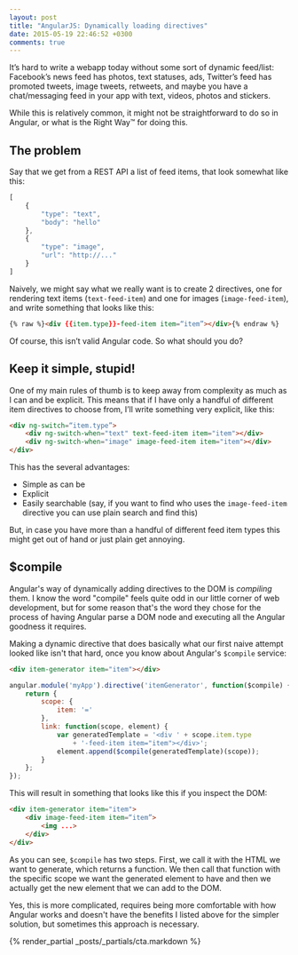 ```yaml
---
layout: post
title: "AngularJS: Dynamically loading directives"
date: 2015-05-19 22:46:52 +0300
comments: true
---
```


It’s hard to write a webapp today without some sort of dynamic feed/list: Facebook’s news feed has photos, text statuses, ads, Twitter’s feed has promoted tweets, image tweets, retweets, and maybe you have a chat/messaging feed in your app with text, videos, photos and stickers.

While this is relatively common, it might not be straightforward to do so in Angular, or what is the Right Way™ for doing this.

## The problem

Say that we get from a REST API a list of feed items, that look somewhat like this:

```javascript
[
    {
        "type": "text",
        "body": "hello"
    },
    {
        "type": "image",
        "url": "http://..."
    }
]
```

Naively, we might say what we really want is to create 2 directives, one for rendering text items (`text-feed-item`) and one for images (`image-feed-item`), and write something that looks like this:

```html
{% raw %}<div {{item.type}}-feed-item item=“item”></div>{% endraw %}
```

Of course, this isn’t valid Angular code. So what should you do?

## Keep it simple, stupid!

One of my main rules of thumb is to keep away from complexity as much as I can and be explicit. This means that if I have only a handful of different item directives to choose from, I’ll write something very explicit, like this:

```html
<div ng-switch=“item.type”>
    <div ng-switch-when="text" text-feed-item item="item"></div>
    <div ng-switch-when="image" image-feed-item item="item"></div>
</div>
```

This has the several advantages:

* Simple as can be
* Explicit
* Easily searchable (say, if you want to find who uses the `image-feed-item` directive you can use plain search and find this)

But, in case you have more than a handful of different feed item types this might get out of hand or just plain get annoying.

## $compile

Angular's way of dynamically adding directives to the DOM is *compiling* them. I know the word "compile" feels quite odd in our little corner of web development, but for some reason that's the word they chose for the process of having Angular parse a DOM node and executing all the Angular goodness it requires.

Making a dynamic directive that does basically what our first naive attempt looked like isn't that hard, once you know about Angular's `$compile` service:

```html
<div item-generator item="item"></div>
```

```javascript
angular.module('myApp').directive('itemGenerator', function($compile) {
    return {
        scope: {
            item: '='
        },
        link: function(scope, element) {
            var generatedTemplate = '<div ' + scope.item.type
                + '-feed-item item="item"></div>';
            element.append($compile(generatedTemplate)(scope));
        }
    };
});
```

This will result in something that looks like this if you inspect the DOM:
```html
<div item-generator item="item">
    <div image-feed-item item=“item”>
        <img ...>
    </div>
</div>
```
As you can see, `$compile` has two steps. First, we call it with the HTML we want to generate, which returns a function. We then call that function with the specific scope we want the generated element to have and then we actually get the new element that we can add to the DOM.

Yes, this is more complicated, requires being more comfortable with how Angular works and doesn't have the benefits I listed above for the simpler solution, but sometimes this approach is necessary.

{% render_partial _posts/_partials/cta.markdown %}

